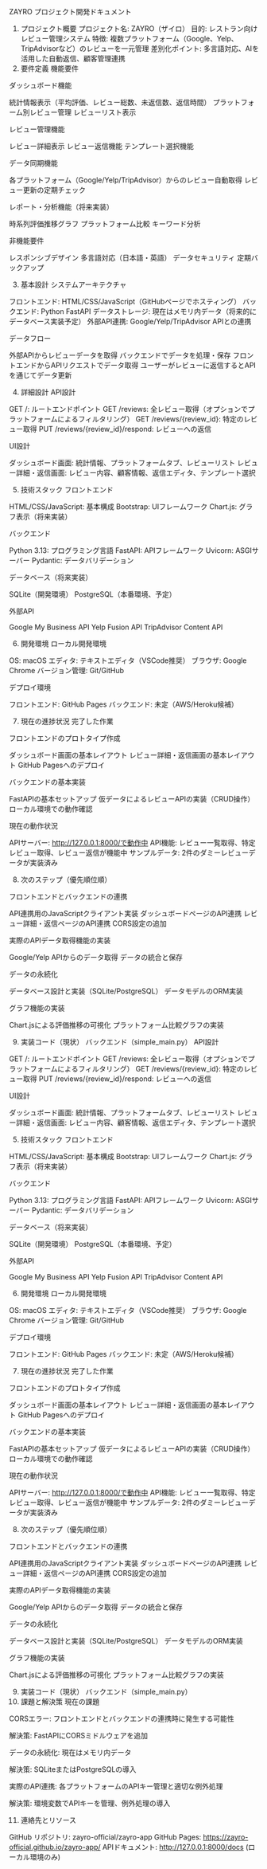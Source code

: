 ZAYRO プロジェクト開発ドキュメント
1. プロジェクト概要
プロジェクト名: ZAYRO（ザイロ）
目的: レストラン向けレビュー管理システム
特徴: 複数プラットフォーム（Google、Yelp、TripAdvisorなど）のレビューを一元管理
差別化ポイント: 多言語対応、AIを活用した自動返信、顧客管理連携
2. 要件定義
機能要件

ダッシュボード機能

統計情報表示（平均評価、レビュー総数、未返信数、返信時間）
プラットフォーム別レビュー管理
レビューリスト表示


レビュー管理機能

レビュー詳細表示
レビュー返信機能
テンプレート選択機能


データ同期機能

各プラットフォーム（Google/Yelp/TripAdvisor）からのレビュー自動取得
レビュー更新の定期チェック


レポート・分析機能（将来実装）

時系列評価推移グラフ
プラットフォーム比較
キーワード分析



非機能要件

レスポンシブデザイン
多言語対応（日本語・英語）
データセキュリティ
定期バックアップ

3. 基本設計
システムアーキテクチャ

フロントエンド: HTML/CSS/JavaScript（GitHubページでホスティング）
バックエンド: Python FastAPI
データストレージ: 現在はメモリ内データ（将来的にデータベース実装予定）
外部API連携: Google/Yelp/TripAdvisor APIとの連携

データフロー

外部APIからレビューデータを取得
バックエンドでデータを処理・保存
フロントエンドからAPIリクエストでデータ取得
ユーザーがレビューに返信するとAPIを通じてデータ更新

4. 詳細設計
API設計

GET /: ルートエンドポイント
GET /reviews: 全レビュー取得（オプションでプラットフォームによるフィルタリング）
GET /reviews/{review_id}: 特定のレビュー取得
PUT /reviews/{review_id}/respond: レビューへの返信

UI設計

ダッシュボード画面: 統計情報、プラットフォームタブ、レビューリスト
レビュー詳細・返信画面: レビュー内容、顧客情報、返信エディタ、テンプレート選択

5. 技術スタック
フロントエンド

HTML/CSS/JavaScript: 基本構成
Bootstrap: UIフレームワーク
Chart.js: グラフ表示（将来実装）

バックエンド

Python 3.13: プログラミング言語
FastAPI: APIフレームワーク
Uvicorn: ASGIサーバー
Pydantic: データバリデーション

データベース（将来実装）

SQLite（開発環境）
PostgreSQL（本番環境、予定）

外部API

Google My Business API
Yelp Fusion API
TripAdvisor Content API

6. 開発環境
ローカル開発環境

OS: macOS
エディタ: テキストエディタ（VSCode推奨）
ブラウザ: Google Chrome
バージョン管理: Git/GitHub

デプロイ環境

フロントエンド: GitHub Pages
バックエンド: 未定（AWS/Heroku候補）

7. 現在の進捗状況
完了した作業

フロントエンドのプロトタイプ作成

ダッシュボード画面の基本レイアウト
レビュー詳細・返信画面の基本レイアウト
GitHub Pagesへのデプロイ


バックエンドの基本実装

FastAPIの基本セットアップ
仮データによるレビューAPIの実装（CRUD操作）
ローカル環境での動作確認



現在の動作状況

APIサーバー: http://127.0.0.1:8000/で動作中
API機能: レビュー一覧取得、特定レビュー取得、レビュー返信が機能中
サンプルデータ: 2件のダミーレビューデータが実装済み

8. 次のステップ（優先順位順）

フロントエンドとバックエンドの連携

API連携用のJavaScriptクライアント実装
ダッシュボードページのAPI連携
レビュー詳細・返信ページのAPI連携
CORS設定の追加


実際のAPIデータ取得機能の実装

Google/Yelp APIからのデータ取得
データの統合と保存


データの永続化

データベース設計と実装（SQLite/PostgreSQL）
データモデルのORM実装


グラフ機能の実装

Chart.jsによる評価推移の可視化
プラットフォーム比較グラフの実装



9. 実装コード（現状）
バックエンド（simple_main.py）
API設計

GET /: ルートエンドポイント
GET /reviews: 全レビュー取得（オプションでプラットフォームによるフィルタリング）
GET /reviews/{review_id}: 特定のレビュー取得
PUT /reviews/{review_id}/respond: レビューへの返信

UI設計

ダッシュボード画面: 統計情報、プラットフォームタブ、レビューリスト
レビュー詳細・返信画面: レビュー内容、顧客情報、返信エディタ、テンプレート選択

5. 技術スタック
フロントエンド

HTML/CSS/JavaScript: 基本構成
Bootstrap: UIフレームワーク
Chart.js: グラフ表示（将来実装）

バックエンド

Python 3.13: プログラミング言語
FastAPI: APIフレームワーク
Uvicorn: ASGIサーバー
Pydantic: データバリデーション

データベース（将来実装）

SQLite（開発環境）
PostgreSQL（本番環境、予定）

外部API

Google My Business API
Yelp Fusion API
TripAdvisor Content API

6. 開発環境
ローカル開発環境

OS: macOS
エディタ: テキストエディタ（VSCode推奨）
ブラウザ: Google Chrome
バージョン管理: Git/GitHub

デプロイ環境

フロントエンド: GitHub Pages
バックエンド: 未定（AWS/Heroku候補）

7. 現在の進捗状況
完了した作業

フロントエンドのプロトタイプ作成

ダッシュボード画面の基本レイアウト
レビュー詳細・返信画面の基本レイアウト
GitHub Pagesへのデプロイ


バックエンドの基本実装

FastAPIの基本セットアップ
仮データによるレビューAPIの実装（CRUD操作）
ローカル環境での動作確認



現在の動作状況

APIサーバー: http://127.0.0.1:8000/で動作中
API機能: レビュー一覧取得、特定レビュー取得、レビュー返信が機能中
サンプルデータ: 2件のダミーレビューデータが実装済み

8. 次のステップ（優先順位順）

フロントエンドとバックエンドの連携

API連携用のJavaScriptクライアント実装
ダッシュボードページのAPI連携
レビュー詳細・返信ページのAPI連携
CORS設定の追加


実際のAPIデータ取得機能の実装

Google/Yelp APIからのデータ取得
データの統合と保存


データの永続化

データベース設計と実装（SQLite/PostgreSQL）
データモデルのORM実装


グラフ機能の実装

Chart.jsによる評価推移の可視化
プラットフォーム比較グラフの実装



9. 実装コード（現状）
バックエンド（simple_main.py）
10. 課題と解決策
現在の課題

CORSエラー: フロントエンドとバックエンドの連携時に発生する可能性

解決策: FastAPIにCORSミドルウェアを追加


データの永続化: 現在はメモリ内データ

解決策: SQLiteまたはPostgreSQLの導入


実際のAPI連携: 各プラットフォームのAPIキー管理と適切な例外処理

解決策: 環境変数でAPIキーを管理、例外処理の導入



11. 連絡先とリソース

GitHub リポジトリ: zayro-official/zayro-app
GitHub Pages: https://zayro-official.github.io/zayro-app/
APIドキュメント: http://127.0.0.1:8000/docs (ローカル環境のみ)
